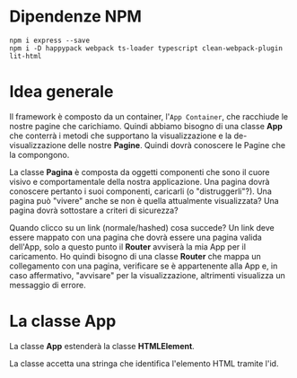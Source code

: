 # Dipendenze NPM

```
npm i express --save
npm i -D happypack webpack ts-loader typescript clean-webpack-plugin lit-html
```

# Idea generale

Il framework è composto da un container, l'`App Container`, che racchiude le nostre pagine che carichiamo.
Quindi abbiamo bisogno di una classe **App** che conterrà i metodi che supportano la visualizzazione e la de-visualizzazione delle nostre **Pagine**. Quindi dovrà conoscere le Pagine che la compongono.

La classe **Pagina** è composta da oggetti componenti che sono il cuore visivo e comportamentale della nostra applicazione. Una pagina dovrà conoscere pertanto i suoi componenti, caricarli (o "distruggerli"?). Una pagina può "vivere" anche se non è quella attualmente visualizzata? Una pagina dovrà sottostare a criteri di sicurezza?

Quando clicco su un link (normale/hashed) cosa succede? Un link deve essere mappato con una pagina che dovrà essere una pagina valida dell'App, solo a questo punto il **Router** avviserà la mia App per il caricamento. Ho quindi bisogno di una classe **Router** che mappa un collegamento con una pagina, verificare se è appartenente alla App e, in caso affermativo, "avvisare" per la visualizzazione, altrimenti visualizza un messaggio di errore.

# La classe App

La classe **App** estenderà la classe **HTMLElement**.

La classe accetta una stringa che identifica l'elemento HTML tramite l'id.